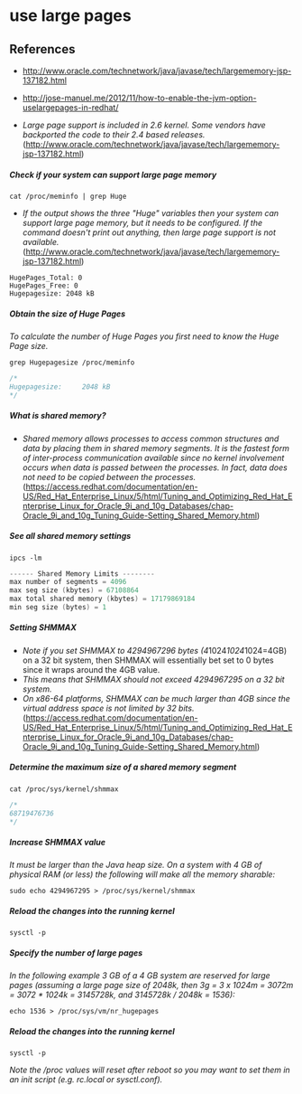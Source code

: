 # use large pages

## References
* http://www.oracle.com/technetwork/java/javase/tech/largememory-jsp-137182.html
* http://jose-manuel.me/2012/11/how-to-enable-the-jvm-option-uselargepages-in-redhat/

* *Large page support is included in 2.6 kernel. Some vendors have backported the code to their 2.4 based releases.* (http://www.oracle.com/technetwork/java/javase/tech/largememory-jsp-137182.html)

##### Check if your system can support large page memory
```
cat /proc/meminfo | grep Huge 
```
* *If the output shows the three "Huge" variables then your system can support large page memory, but it needs to be configured. If the command doesn't print out anything, then large page support is not available.* (http://www.oracle.com/technetwork/java/javase/tech/largememory-jsp-137182.html)
```
HugePages_Total: 0 
HugePages_Free: 0 
Hugepagesize: 2048 kB 
```

##### Obtain the size of Huge Pages
*To calculate the number of Huge Pages you first need to know the Huge Page size.*
```
grep Hugepagesize /proc/meminfo
```
```c
/*
Hugepagesize:     2048 kB
*/
```

##### What is shared memory?
* *Shared memory allows processes to access common structures and data by placing them in shared memory segments. It is the fastest form of inter-process communication available since no kernel involvement occurs when data is passed between the processes. In fact, data does not need to be copied between the processes.* (https://access.redhat.com/documentation/en-US/Red_Hat_Enterprise_Linux/5/html/Tuning_and_Optimizing_Red_Hat_Enterprise_Linux_for_Oracle_9i_and_10g_Databases/chap-Oracle_9i_and_10g_Tuning_Guide-Setting_Shared_Memory.html)

##### See all shared memory settings
```
ipcs -lm
```
```c
------ Shared Memory Limits --------
max number of segments = 4096
max seg size (kbytes) = 67108864
max total shared memory (kbytes) = 17179869184
min seg size (bytes) = 1
```

##### Setting SHMMAX
* *Note if you set SHMMAX to 4294967296 bytes (4*1024*1024*1024=4GB) on a 32 bit system, then SHMMAX will essentially bet set to 0 bytes since it wraps around the 4GB value. 
* *This means that SHMMAX should not exceed 4294967295 on a 32 bit system.*
* *On x86-64 platforms, SHMMAX can be much larger than 4GB since the virtual address space is not limited by 32 bits.* (https://access.redhat.com/documentation/en-US/Red_Hat_Enterprise_Linux/5/html/Tuning_and_Optimizing_Red_Hat_Enterprise_Linux_for_Oracle_9i_and_10g_Databases/chap-Oracle_9i_and_10g_Tuning_Guide-Setting_Shared_Memory.html)

##### Determine the maximum size of a shared memory segment
```
cat /proc/sys/kernel/shmmax
```
```c
/*
68719476736
*/
```

##### Increase SHMMAX value
*It must be larger than the Java heap size. On a system with 4 GB of physical RAM (or less) the following will make all the memory sharable:*
```
sudo echo 4294967295 > /proc/sys/kernel/shmmax 
```

##### Reload the changes into the running kernel
```
sysctl -p
```

##### Specify the number of large pages 
*In the following example 3 GB of a 4 GB system are reserved for large pages (assuming a large page size of 2048k, then 3g = 3 x 1024m = 3072m = 3072 * 1024k = 3145728k, and 3145728k / 2048k = 1536):*
```
echo 1536 > /proc/sys/vm/nr_hugepages 
```

##### Reload the changes into the running kernel
```
sysctl -p
```
*Note the /proc values will reset after reboot so you may want to set them in an init script (e.g. rc.local or sysctl.conf).*
